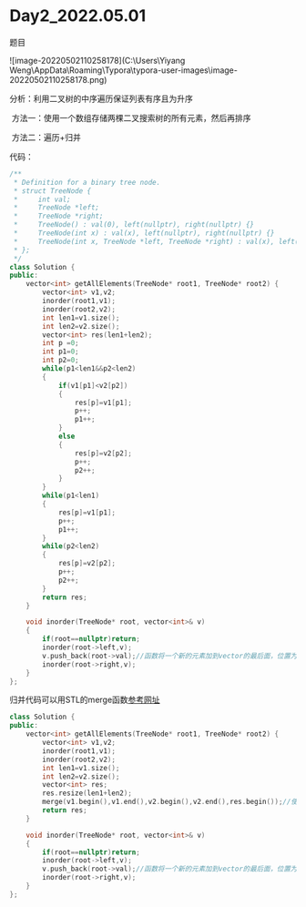 # Day2_2022.05.01

题目

![image-20220502110258178](C:\Users\Yiyang Weng\AppData\Roaming\Typora\typora-user-images\image-20220502110258178.png)

分析：利用二叉树的中序遍历保证列表有序且为升序

​            方法一：使用一个数组存储两棵二叉搜索树的所有元素，然后再排序

​             方法二：遍历+归并

代码：

```c++
/**
 * Definition for a binary tree node.
 * struct TreeNode {
 *     int val;
 *     TreeNode *left;
 *     TreeNode *right;
 *     TreeNode() : val(0), left(nullptr), right(nullptr) {}
 *     TreeNode(int x) : val(x), left(nullptr), right(nullptr) {}
 *     TreeNode(int x, TreeNode *left, TreeNode *right) : val(x), left(left), right(right) {}
 * };
 */
class Solution {
public:
    vector<int> getAllElements(TreeNode* root1, TreeNode* root2) {
        vector<int> v1,v2;
        inorder(root1,v1);
        inorder(root2,v2);
        int len1=v1.size();
        int len2=v2.size();
        vector<int> res(len1+len2);
        int p =0;
        int p1=0;
        int p2=0;
        while(p1<len1&&p2<len2)
        {
            if(v1[p1]<v2[p2])
            {
                res[p]=v1[p1];
                p++;
                p1++;
            }
            else
            {
                res[p]=v2[p2];
                p++;
                p2++;
            }  
        }
        while(p1<len1)
        {
            res[p]=v1[p1];
            p++;
            p1++;
        }
        while(p2<len2)
        {
            res[p]=v2[p2];
            p++;
            p2++;
        }
        return res;
    }

    void inorder(TreeNode* root, vector<int>& v)
    {
        if(root==nullptr)return;
        inorder(root->left,v);
        v.push_back(root->val);//函数将一个新的元素加到vector的最后面，位置为当前最后一个元素的下一个元素
        inorder(root->right,v);
    }
};
```

归并代码可以用STL的merge函数[参考网址](https://haicoder.net/stl/stl-merge.html#:~:text=%E5%9C%A8%20STL%20%E4%B8%AD%EF%BC%8Cmerge%20%E5%87%BD%E6%95%B0%E7%94%A8%E4%BA%8E%E5%B0%86%E4%B8%A4%E4%B8%AA%E6%9C%89%E5%BA%8F%E9%9B%86%E5%90%88%E5%90%88%E5%B9%B6%E4%B8%BA%E4%B8%80%E4%B8%AA%E6%9C%89%E5%BA%8F%E5%BA%8F%E5%88%97%E3%80%82%20%E5%89%8D%E6%8F%90%E6%98%AF%E8%BF%99,2%20%E4%B8%AA%E6%9C%89%E5%BA%8F%E5%BA%8F%E5%88%97%E7%9A%84%E6%8E%92%E5%BA%8F%E8%A7%84%E5%88%99%E7%9B%B8%E5%90%8C%EF%BC%88%E8%A6%81%E4%B9%88%E9%83%BD%E6%98%AF%E5%8D%87%E5%BA%8F%EF%BC%8C%E8%A6%81%E4%B9%88%E9%83%BD%E6%98%AF%E9%99%8D%E5%BA%8F%EF%BC%89%E3%80%82%20%E5%B9%B6%E4%B8%94%E6%9C%80%E7%BB%88%E5%80%9F%E5%8A%A9%E8%AF%A5%E5%87%BD%E6%95%B0%E8%8E%B7%E5%BE%97%E7%9A%84%E6%96%B0%E6%9C%89%E5%BA%8F%E5%BA%8F%E5%88%97%EF%BC%8C%E5%85%B6%E6%8E%92%E5%BA%8F%E8%A7%84%E5%88%99%E4%B9%9F%E5%92%8C%E8%BF%99%202%20%E4%B8%AA%E6%9C%89%E5%BA%8F%E5%BA%8F%E5%88%97%E7%9B%B8%E5%90%8C%E3%80%82)

```c++
class Solution {
public:
    vector<int> getAllElements(TreeNode* root1, TreeNode* root2) {
        vector<int> v1,v2;
        inorder(root1,v1);
        inorder(root2,v2);
        int len1=v1.size();
        int len2=v2.size();
        vector<int> res;
        res.resize(len1+len2);
        merge(v1.begin(),v1.end(),v2.begin(),v2.end(),res.begin());//使用STL中的merge函数进行归并
        return res;
    }

    void inorder(TreeNode* root, vector<int>& v)
    {
        if(root==nullptr)return;
        inorder(root->left,v);
        v.push_back(root->val);//函数将一个新的元素加到vector的最后面，位置为当前最后一个元素的下一个元素
        inorder(root->right,v);
    }
};
```

